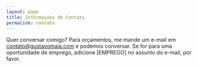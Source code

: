 ```yaml
---
layout: page
title: Informações de Contato
permalink: contato
---
```


Quer conversar comigo? Para orçamentos, me mande um e-mail em contato@gustavomaia.com e podemos conversar. Se for para uma oportunidade de emprego, adicione [EMPREGO] no assunto do e-mail, por favor.

